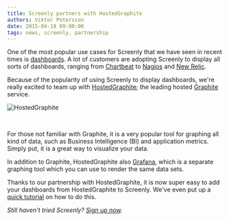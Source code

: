 ```yaml
---
title: Screenly partners with HostedGraphite
authors: Viktor Petersson
date: 2015-04-18 09:00:00
tags: news, screenly, partnership
---
```


One of the most popular use cases for Screenly that we have seen in recent times is [dashboards](http://www.screenlyapp.com/use-cases/dashboard.html). A lot of customers are adopting Screenly to display all sorts of dashboards, ranging from [Chartbeat](http://www.screenlyapp.com/use-cases/dashboard/chartbeat.html) to [Nagios](http://www.screenlyapp.com/use-cases/dashboard/nagios.html) and [New Relic](http://www.screenlyapp.com/use-cases/dashboard/newrelic.html).

Because of the popularity of using Screenly to display dashboards, we're really excited to team up with [HostedGraphite](http://hostedgraphite.com/); the leading hosted [Graphite](https://github.com/graphite-project/graphite-web) service.

<p><span class="shadowed"><img src="/images/hostedgraphite.png" alt="HostedGraphite" /><span class="sh tl"></span><span class="sh tr"></span><span class="sh bl"></span><span class="sh br"></span></span></p><br/>

For those not familiar with Graphite, it is a very popular tool for graphing all kind of data, such as Business Intelligence (BI) and application metrics. Simply put, it is a great way to visualize your data.

In addition to Graphite, HostedGraphite also [Grafana](http://grafana.org/), which is a separate graphing tool which you can use to render the same data sets.

Thanks to our partnership with HostedGraphite, it is now super easy to add your dashboards from HostedGraphite to Screenly. We've even put up a [quick tutorial](http://www.screenlyapp.com/use-cases/dashboard/hostedgraphite.html) on how to do this.

*Still haven't tried Screenly? [Sign up now](https://login.screenlyapp.com/signup).*
